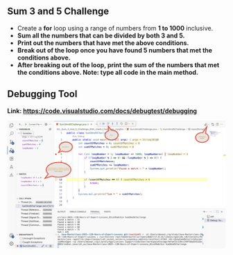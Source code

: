 ## Sum 3 and 5 Challenge
- Create a <b>for</b> loop using a range of numbers from <b>1 to 1000</b> inclusive.
- <b>Sum<b/> all the numbers that can be divided by both 3 and 5.
- <b>Print</b> out the numbers that have met the above conditions.
- <b>Break</b> out of the loop once you have found <b>5</b> numbers that met the conditions above.
- After breaking out of the loop, <b>print</b> the <b>sum</b> of the numbers that met the conditions above.
Note: type all code in the <b>main method</b>.

## Debugging Tool
Link: https://code.visualstudio.com/docs/debugtest/debugging

![Debugging_tool.png](Debugging_tool.png)